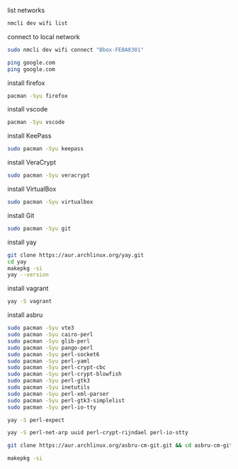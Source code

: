 list networks
```bash
nmcli dev wifi list
```

connect to local network
```bash
sudo nmcli dev wifi connect "Bbox-FEBA8301"
```

```bash
ping google.com
ping google.com
```

install firefox
```bash
pacman -Syu firefox
```

install vscode
```bash
pacman -Syu vscode
```

install KeePass
```bash
sudo pacman -Syu keepass
```


install VeraCrypt
```bash
sudo pacman -Syu veracrypt
```

install VirtualBox
```bash
sudo pacman -Syu virtualbox
```

install Git
```bash
sudo pacman -Syu git
```

install yay
```bash
git clone https://aur.archlinux.org/yay.git
cd yay
makepkg -si
yay --version
```

install vagrant
```bash
yay -S vagrant
```


install asbru

```bash
sudo pacman -Syu vte3
sudo pacman -Syu cairo-perl
sudo pacman -Syu glib-perl
sudo pacman -Syu pango-perl
sudo pacman -Syu perl-socket6
sudo pacman -Syu perl-yaml
sudo pacman -Syu perl-crypt-cbc
sudo pacman -Syu perl-crypt-blowfish
sudo pacman -Syu perl-gtk3
sudo pacman -Syu inetutils
sudo pacman -Syu perl-xml-parser
sudo pacman -Syu perl-gtk3-simplelist
sudo pacman -Syu perl-io-tty

yay -S perl-expect

yay -S perl-net-arp uuid perl-crypt-rijndael perl-io-stty

git clone https://aur.archlinux.org/asbru-cm-git.git && cd asbru-cm-git

makepkg -si
 ```
